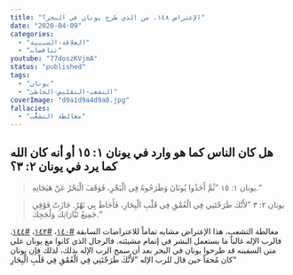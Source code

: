 ```yaml
---
title: "الإعتراض ١٤٨، من الذي طرح يونان في البحر؟"
date: "2020-04-09"
categories:
  - "العلاقة-السببية"
  - "تناقضات"
youtube: "77doszKVjmA"
status: "published"
tags:
  - "يونان"
  - "التشعب-التقليص-الخاطئ"
coverImage: "d9a1d9a4d9a8.jpg"
fallacies:
  - "مغالطة التشعُّب"
---
```


## **هل كان الناس كما هو وارد في يونان ١: ١٥ أو أنه كان الله كما يرد في يونان ٢: ٣؟**

> يونان ١: ١٥ ”ثُمَّ أَخَذُوا يُونَانَ وَطَرَحُوهُ فِي الْبَحْرِ، فَوَقَفَ الْبَحْرُ عَنْ هَيَجَانِهِ.“

> يونان ٢: ٣ ”لأَنَّكَ طَرَحْتَنِي فِي الْعُمْقِ فِي قَلْبِ الْبِحَارِ، فَأَحَاطَ بِي نَهْرٌ. جَازَتْ فَوْقِي جَمِيعُ تَيَّارَاتِكَ وَلُجَجِكَ.“

مغالطة التشعب، هذا الإعتراض مشابه تماماً للاعتراضات السابقة [#١٤٠](objection140)، [#١٤٢](/objection142)، [#١٤٤](/objection144). فالرب الإله غالباً ما يستعمل البشر في إتمام مشيئته. فالرجال الذي كانوا مع يونان على متن السفينه قد طرحوا يونان في البحر بعد أن سمح الرب الإله بذلك، لذلك فإن يونان كان مُحقاً حين قال للرب الإله ”لأَنَّكَ طَرَحْتَنِي فِي الْعُمْقِ فِي قَلْبِ الْبِحَارِ“
